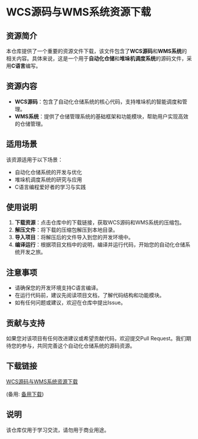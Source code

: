 # WCS源码与WMS系统资源下载

## 资源简介

本仓库提供了一个重要的资源文件下载，该文件包含了**WCS源码**和**WMS系统**的相关内容。具体来说，这是一个用于**自动化仓储**和**堆垛机调度系统**的源码文件，采用**C语言**编写。

## 资源内容

- **WCS源码**：包含了自动化仓储系统的核心代码，支持堆垛机的智能调度和管理。
- **WMS系统**：提供了仓储管理系统的基础框架和功能模块，帮助用户实现高效的仓储管理。

## 适用场景

该资源适用于以下场景：

- 自动化仓储系统的开发与优化
- 堆垛机调度系统的研究与应用
- C语言编程爱好者的学习与实践

## 使用说明

1. **下载资源**：点击仓库中的下载链接，获取WCS源码和WMS系统的压缩包。
2. **解压文件**：将下载的压缩包解压到本地目录。
3. **导入项目**：将解压后的文件导入到您的开发环境中。
4. **编译运行**：根据项目文档中的说明，编译并运行代码，开始您的自动化仓储系统开发之旅。

## 注意事项

- 请确保您的开发环境支持C语言编译。
- 在运行代码前，建议先阅读项目文档，了解代码结构和功能模块。
- 如有任何问题或建议，欢迎在仓库中提出Issue。

## 贡献与支持

如果您对该项目有任何改进建议或希望贡献代码，欢迎提交Pull Request。我们期待您的参与，共同完善这个自动化仓储系统的源码资源。

## 下载链接
[WCS源码与WMS系统资源下载](https://pan.quark.cn/s/43696fcf7835) 

(备用: [备用下载](https://pan.baidu.com/s/18Hemmz1xD3-CC7TG1VTjZQ?pwd=1234))

## 说明

该仓库仅用于学习交流，请勿用于商业用途。
